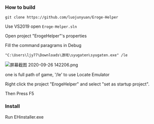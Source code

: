 
### How to build

`git clone https://github.com/luojunyuan/Eroge-Helper` 

Use VS2019 open `Eroge-Helper.sln`

Open project "ErogeHelper"'s properties

Fill the command paragrams in Debug

`"C:\Users\ljy77\Downloads\游戏\syugaten\syugaten.exe" /le`

![屏幕截图 2020-09-26 142206.png](https://i.loli.net/2020/09/26/eKrl8tziucgqLZE.png)

one is full path of game, '/le' to use Locate Emulator

Right click the project "ErogeHelper" and select "set as startup project".

Then Press F5

### Install

Run EHinstaller.exe
